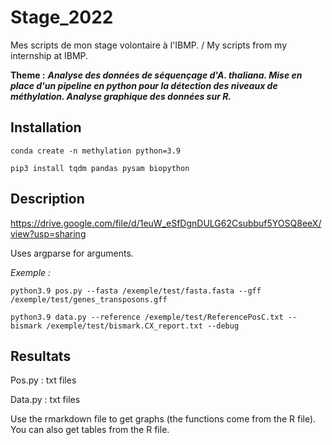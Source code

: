 # Stage_2022

Mes scripts de mon stage volontaire à l'IBMP. / My scripts from my internship at IBMP.

**Theme :** ***Analyse des données de séquençage d'A. thaliana. Mise en place d'un pipeline en python pour la détection des niveaux de méthylation. Analyse graphique des données sur R.***


## Installation

```conda create -n methylation python=3.9```

```pip3 install tqdm pandas pysam biopython```


## Description

https://drive.google.com/file/d/1euW_eSfDgnDULG62Csubbuf5YOSQ8eeX/view?usp=sharing

Uses argparse for arguments.

*Exemple :*

``` python3.9 pos.py --fasta /exemple/test/fasta.fasta --gff /exemple/test/genes_transposons.gff ```

``` python3.9 data.py --reference /exemple/test/ReferencePosC.txt --bismark /exemple/test/bismark.CX_report.txt --debug ```



## Resultats

Pos.py : txt files

Data.py : txt files

Use the rmarkdown file to get graphs (the functions come from the R file). You can also get tables from the R file.
